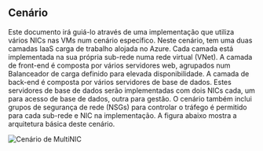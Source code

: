 ## <a name="scenario"></a>Cenário
Este documento irá guiá-lo através de uma implementação que utiliza vários NICs nas VMs num cenário específico. Neste cenário, tem uma duas camadas IaaS carga de trabalho alojada no Azure. Cada camada está implementada na sua própria sub-rede numa rede virtual (VNet). A camada de front-end é composta por vários servidores web, agrupados num Balanceador de carga definido para elevada disponibilidade. A camada de back-end é composta por vários servidores de base de dados. Estes servidores de base de dados serão implementadas com dois NICs cada, um para acesso de base de dados, outra para gestão. O cenário também inclui grupos de segurança de rede (NSGs) para controlar o tráfego é permitido para cada sub-rede e NIC na implementação. A figura abaixo mostra a arquitetura básica deste cenário.  

![Cenário de MultiNIC](./media/virtual-network-deploy-multinic-scenario-include/Figure1.png)

